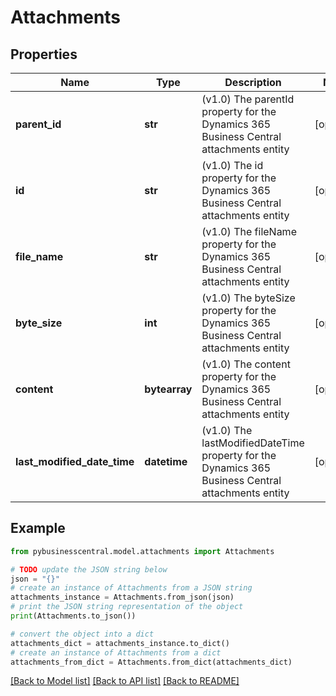 # Attachments


## Properties

Name | Type | Description | Notes
------------ | ------------- | ------------- | -------------
**parent_id** | **str** | (v1.0) The parentId property for the Dynamics 365 Business Central attachments entity | [optional] 
**id** | **str** | (v1.0) The id property for the Dynamics 365 Business Central attachments entity | [optional] 
**file_name** | **str** | (v1.0) The fileName property for the Dynamics 365 Business Central attachments entity | [optional] 
**byte_size** | **int** | (v1.0) The byteSize property for the Dynamics 365 Business Central attachments entity | [optional] 
**content** | **bytearray** | (v1.0) The content property for the Dynamics 365 Business Central attachments entity | [optional] 
**last_modified_date_time** | **datetime** | (v1.0) The lastModifiedDateTime property for the Dynamics 365 Business Central attachments entity | [optional] 

## Example

```python
from pybusinesscentral.model.attachments import Attachments

# TODO update the JSON string below
json = "{}"
# create an instance of Attachments from a JSON string
attachments_instance = Attachments.from_json(json)
# print the JSON string representation of the object
print(Attachments.to_json())

# convert the object into a dict
attachments_dict = attachments_instance.to_dict()
# create an instance of Attachments from a dict
attachments_from_dict = Attachments.from_dict(attachments_dict)
```
[[Back to Model list]](../README.md#documentation-for-models) [[Back to API list]](../README.md#documentation-for-api-endpoints) [[Back to README]](../README.md)



